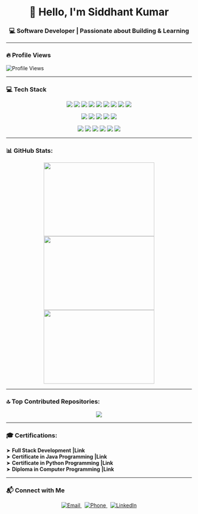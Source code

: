 <div align="center">
  
# 👋 Hello, I'm Siddhant Kumar  
### 💻 Software Developer | Passionate about Building & Learning

</div>

---

### 🔥 Profile Views  

<p align="left">
  <img src="https://komarev.com/ghpvc/?username=Siddhant-Kumar-04&label=Profile%20Views&color=blue&style=flat" alt="Profile Views"/>
</p>

---

### 💻 Tech Stack
<p align="center">
  <img src="https://img.shields.io/badge/html5-%23E34F26.svg?style=for-the-badge&logo=html5&logoColor=white"/>
  <img src="https://img.shields.io/badge/css3-%231572B6.svg?style=for-the-badge&logo=css3&logoColor=white"/>
  <img src="https://img.shields.io/badge/javascript-%23323330.svg?style=for-the-badge&logo=javascript&logoColor=%23F7DF1E"/>
  <img src="https://img.shields.io/badge/java-%23ED8B00.svg?style=for-the-badge&logo=openjdk&logoColor=white"/>
  <img src="https://img.shields.io/badge/c-%2300599C.svg?style=for-the-badge&logo=c&logoColor=white"/>
  <img src="https://img.shields.io/badge/c++-%2300599C.svg?style=for-the-badge&logo=c%2B%2B&logoColor=white"/>
  <img src="https://img.shields.io/badge/python-3670A0?style=for-the-badge&logo=python&logoColor=ffdd54"/>
  <img src="https://img.shields.io/badge/r-%23276DC3.svg?style=for-the-badge&logo=r&logoColor=white"/>
  <img src="https://img.shields.io/badge/php-%23777BB4.svg?style=for-the-badge&logo=php&logoColor=white"/>
</p>

<p align="center">
  <img src="https://img.shields.io/badge/node.js-6DA55F?style=for-the-badge&logo=node.js&logoColor=white"/>
  <img src="https://img.shields.io/badge/express.js-%23404d59.svg?style=for-the-badge&logo=express&logoColor=%2361DAFB"/>
  <img src="https://img.shields.io/badge/redux-%23593d88.svg?style=for-the-badge&logo=redux&logoColor=white"/>
  <img src="https://img.shields.io/badge/bootstrap-%238511FA.svg?style=for-the-badge&logo=bootstrap&logoColor=white"/>
  <img src="https://img.shields.io/badge/tailwindcss-%2338B2AC.svg?style=for-the-badge&logo=tailwind-css&logoColor=white"/>
</p>

<p align="center">
  <img src="https://img.shields.io/badge/firebase-%23039BE5.svg?style=for-the-badge&logo=firebase"/>
  <img src="https://img.shields.io/badge/MongoDB-%234ea94b.svg?style=for-the-badge&logo=mongodb&logoColor=white"/>
  <img src="https://img.shields.io/badge/mysql-4479A1.svg?style=for-the-badge&logo=mysql&logoColor=white"/>
  <img src="https://img.shields.io/badge/vercel-%23000000.svg?style=for-the-badge&logo=vercel&logoColor=white"/>
  <img src="https://img.shields.io/badge/netlify-%23000000.svg?style=for-the-badge&logo=netlify&logoColor=#00C7B7"/>
  <img src="https://img.shields.io/badge/Render-%46E3B7.svg?style=for-the-badge&logo=render&logoColor=white"/>
</p>

---
### 📊 GitHub Stats:
<div align="center">
  <p align="center">
    <img src="https://github-readme-stats.vercel.app/api?username=Siddhant-Kumar-04&theme=dark&hide_border=false&include_all_commits=true&count_private=true" width="300" height="200"/>
    <img src="https://nirzak-streak-stats.vercel.app/?user=Siddhant-Kumar-04&theme=dark&hide_border=false" width="300" height="200"/>
    <img src="https://github-readme-stats.vercel.app/api/top-langs/?username=Siddhant-Kumar-04&theme=dark&hide_border=false&layout=compact" width="300" height="200"/>
  </p>
</div>


---

### 🔝 Top Contributed Repositories:
<p align="center">
  <img src="https://github-contributor-stats.vercel.app/api?username=Siddhant-Kumar-04&limit=5&theme=dark&combine_all_yearly_contributions=true"/>
</p>


</div>

---

### 🎓 Certifications:

➤ <strong>Full Stack Development</strong> <a href="#" style="text-decoration:none;">   **|Link** </a>  
➤ <strong>Certificate in Java Programming</strong><a href="#" style="text-decoration: none;">  **|Link**</a>  
➤ <strong>Certificate in Python Programming</strong><a href="#" style="text-decoration: none;">  **|Link** </a>  
➤ <strong>Diploma in Computer Programming</strong><a href="#" style="text-decoration: none;">  **|Link** </a>  










---

### 📬 Connect with Me

<div align="center">

<a href="mailto:siddhant8796@gmail.com" target="_blank">
  <img src="https://img.shields.io/badge/Email-D14836?style=for-the-badge&logo=gmail&logoColor=white" alt="Email"/>
</a>
&nbsp;
<a href="tel:+919067748556" target="_blank">
  <img src="https://img.shields.io/badge/Phone-25D366?style=for-the-badge&logo=whatsapp&logoColor=white" alt="Phone"/>
</a>
&nbsp;
<a href="https://www.linkedin.com/in/siddhant-kumar-104231237/" target="_blank">
  <img src="https://img.shields.io/badge/LinkedIn-0077B5?style=for-the-badge&logo=linkedin&logoColor=white" alt="LinkedIn"/>
</a>

</div>




